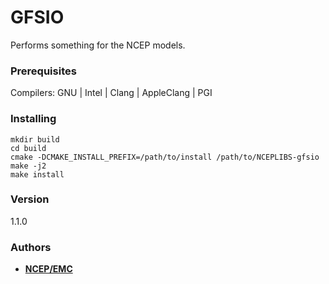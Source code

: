 # GFSIO

Performs something for the NCEP models.


### Prerequisites

Compilers: GNU | Intel | Clang | AppleClang | PGI


### Installing

```
mkdir build
cd build
cmake -DCMAKE_INSTALL_PREFIX=/path/to/install /path/to/NCEPLIBS-gfsio
make -j2
make install
```


### Version
1.1.0


### Authors

* **[NCEP/EMC](NCEP.List.EMC.nceplibs.Developers@noaa.gov)**
